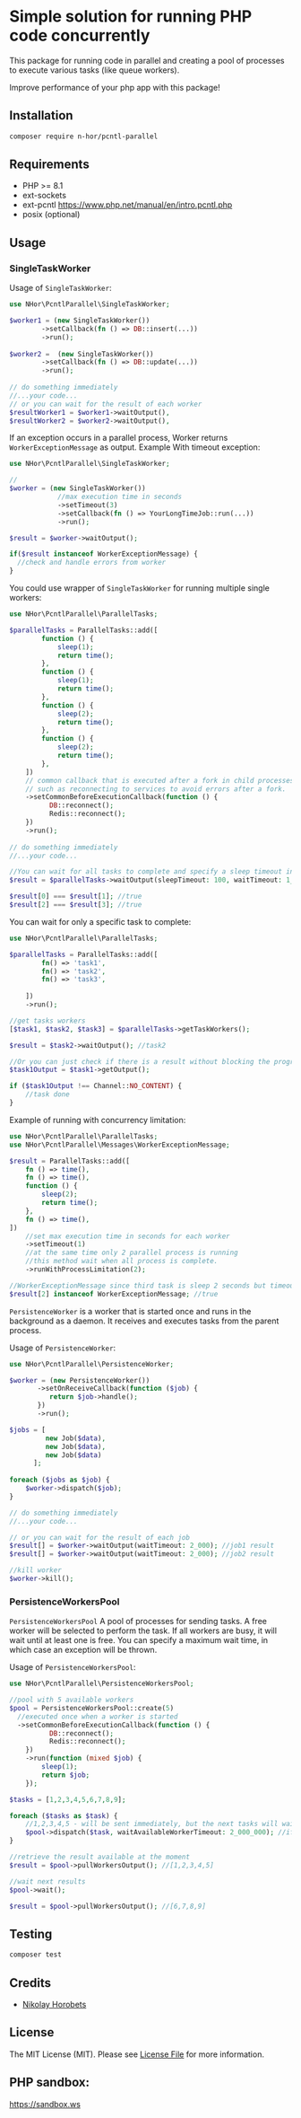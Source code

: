 # Simple solution for running PHP code concurrently

This package for running code in parallel and creating a pool of processes to execute various tasks (like queue
workers).

Improve performance of your php app with this package!

## Installation

```bash
composer require n-hor/pcntl-parallel
```

## Requirements

- PHP >= 8.1
- ext-sockets
- ext-pcntl https://www.php.net/manual/en/intro.pcntl.php
- posix (optional)

## Usage

### SingleTaskWorker

Usage of `SingleTaskWorker`:

```php
use NHor\PcntlParallel\SingleTaskWorker;

$worker1 = (new SingleTaskWorker())
        ->setCallback(fn () => DB::insert(...))
        ->run();
        
$worker2 =  (new SingleTaskWorker())
        ->setCallback(fn () => DB::update(...))
        ->run();
        
// do something immediately
//...your code...
// or you can wait for the result of each worker
$resultWorker1 = $worker1->waitOutput(),
$resultWorker2 = $worker2->waitOutput(),
```

If an exception occurs in a parallel process, Worker returns `WorkerExceptionMessage` as output.
Example With timeout exception:

```php
use NHor\PcntlParallel\SingleTaskWorker;

//
$worker = (new SingleTaskWorker())
            //max execution time in seconds
            ->setTimeout(3)
            ->setCallback(fn () => YourLongTimeJob::run(...))
            ->run();

$result = $worker->waitOutput();

if($result instanceof WorkerExceptionMessage) {
  //check and handle errors from worker
}
```

You could use wrapper of `SingleTaskWorker` for running multiple single workers:

```php
use NHor\PcntlParallel\ParallelTasks;

$parallelTasks = ParallelTasks::add([
        function () {
            sleep(1);
            return time();
        },
        function () {
            sleep(1);
            return time();
        },
        function () {
            sleep(2);
            return time();
        },
        function () {
            sleep(2);
            return time();
        },
    ])
    // common callback that is executed after a fork in child processes,
    // such as reconnecting to services to avoid errors after a fork.
    ->setCommonBeforeExecutionCallback(function () {
          DB::reconnect();
          Redis::reconnect();
    })
    ->run();
    
// do something immediately
//...your code...

//You can wait for all tasks to complete and specify a sleep timeout in microseconds while waiting for output.
$result = $parallelTasks->waitOutput(sleepTimeout: 100, waitTimeout: 1_000_000);

$result[0] === $result[1]; //true
$result[2] === $result[3]; //true
```

You can wait for only a specific task to complete:

```php
use NHor\PcntlParallel\ParallelTasks;

$parallelTasks = ParallelTasks::add([
        fn() => 'task1',
        fn() => 'task2',
        fn() => 'task3',
  
    ])
    ->run();

//get tasks workers
[$task1, $task2, $task3] = $parallelTasks->getTaskWorkers();

$result = $task2->waitOutput(); //task2

//Or you can just check if there is a result without blocking the program
$task1Output = $task1->getOutput();

if ($task1Output !== Channel::NO_CONTENT) {
    //task done
}
```

Example of running with concurrency limitation:

```php
use NHor\PcntlParallel\ParallelTasks;
use NHor\PcntlParallel\Messages\WorkerExceptionMessage;

$result = ParallelTasks::add([
    fn () => time(),
    fn () => time(),
    function () {
        sleep(2);
        return time();
    },
    fn () => time(),
])
    //set max execution time in seconds for each worker
    ->setTimeout(1)
    //at the same time only 2 parallel process is running
    //this method wait when all process is complete.
    ->runWithProcessLimitation(2);

//WorkerExceptionMessage since third task is sleep 2 seconds but timeout is 1 second.
$result[2] instanceof WorkerExceptionMessage; //true
```

`PersistenceWorker` is a worker that is started once and runs in the background as a daemon.
It receives and executes tasks from the parent process.

Usage of `PersistenceWorker`:

```php
use NHor\PcntlParallel\PersistenceWorker;

$worker = (new PersistenceWorker())
       ->setOnReceiveCallback(function ($job) {
          return $job->handle();
       })
       ->run();

$jobs = [
         new Job($data),
         new Job($data),
         new Job($data)
      ];
        
foreach ($jobs as $job) {
    $worker->dispatch($job);
}

// do something immediately
//...your code...

// or you can wait for the result of each job
$result[] = $worker->waitOutput(waitTimeout: 2_000); //job1 result
$result[] = $worker->waitOutput(waitTimeout: 2_000); //job2 result

//kill worker
$worker->kill();
```
### PersistenceWorkersPool

`PersistenceWorkersPool` A pool of processes for sending tasks.
A free worker will be selected to perform the task.
If all workers are busy, it will wait until at least one is free.
You can specify a maximum wait time, in which case an exception will be thrown.

Usage of `PersistenceWorkersPool`:

```php
use NHor\PcntlParallel\PersistenceWorkersPool;

//pool with 5 available workers
$pool = PersistenceWorkersPool::create(5)
  //executed once when a worker is started
  ->setCommonBeforeExecutionCallback(function () {
          DB::reconnect();
          Redis::reconnect();
    })
    ->run(function (mixed $job) {
        sleep(1);
        return $job;
    });

$tasks = [1,2,3,4,5,6,7,8,9];

foreach ($tasks as $task) {
    //1,2,3,4,5 - will be sent immediately, but the next tasks will wait until some worker completes the task.
    $pool->dispatch($task, waitAvailableWorkerTimeout: 2_000_000); //if the wait is more than 2 seconds, an exception will be thrown
} 

//retrieve the result available at the moment
$result = $pool->pullWorkersOutput(); //[1,2,3,4,5]

//wait next results
$pool->wait();

$result = $pool->pullWorkersOutput(); //[6,7,8,9]
```

## Testing

```bash
composer test
```

## Credits

- [Nikolay Horobets](https://github.com/n-hor)

## License

The MIT License (MIT). Please see [License File](LICENSE.md) for more information.

## PHP sandbox:

<a href="https://sandbox.ws">https://sandbox.ws</a>
